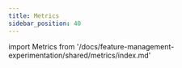 ```yaml
---
title: Metrics
sidebar_position: 40
---
```


import Metrics from '/docs/feature-management-experimentation/shared/metrics/index.md'

<Metrics />